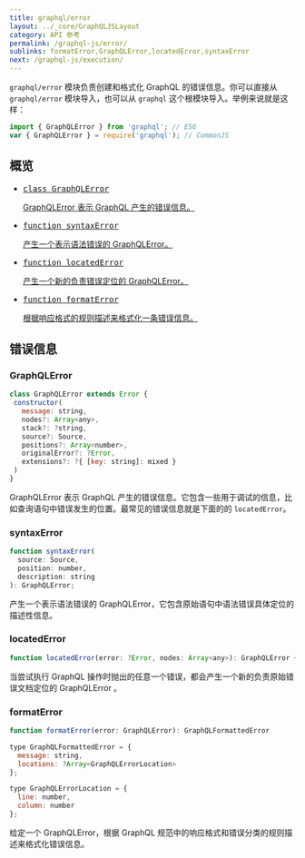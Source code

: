 ```yaml
---
title: graphql/error
layout: ../_core/GraphQLJSLayout
category: API 参考
permalink: /graphql-js/error/
sublinks: formatError,GraphQLError,locatedError,syntaxError
next: /graphql-js/execution/
---
```


`graphql/error` 模块负责创建和格式化 GraphQL 的错误信息。你可以直接从 `graphql/error` 模块导入，也可以从 `graphql` 这个根模块导入。举例来说就是这样：

```js
import { GraphQLError } from 'graphql'; // ES6
var { GraphQLError } = require('graphql'); // CommonJS
```

## 概览

<ul class="apiIndex">
  <li>
    <a href="#graphqlerror">
      <pre>class GraphQLError</pre>
      GraphQLError 表示 GraphQL 产生的错误信息。
    </a>
  </li>
  <li>
    <a href="#syntaxerror">
      <pre>function syntaxError</pre>
      产生一个表示语法错误的 GraphQLError。
    </a>
  </li>
  <li>
    <a href="#locatedError">
      <pre>function locatedError</pre>
      产生一个新的负责错误定位的 GraphQLError。
    </a>
  </li>
  <li>
    <a href="#formaterror">
      <pre>function formatError</pre>
      根据响应格式的规则描述来格式化一条错误信息。
    </a>
  </li>
</ul>

## 错误信息

### GraphQLError

```js
class GraphQLError extends Error {
 constructor(
   message: string,
   nodes?: Array<any>,
   stack?: ?string,
   source?: Source,
   positions?: Array<number>,
   originalError?: ?Error,
   extensions?: ?{ [key: string]: mixed }
 )
}
```

GraphQLError 表示 GraphQL 产生的错误信息。它包含一些用于调试的信息，比如查询语句中错误发生的位置。最常见的错误信息就是下面的的 `locatedError`。

### syntaxError

```js
function syntaxError(
  source: Source,
  position: number,
  description: string
): GraphQLError;
```

产生一个表示语法错误的 GraphQLError，它包含原始语句中语法错误具体定位的描述性信息。

### locatedError

```js
function locatedError(error: ?Error, nodes: Array<any>): GraphQLError {
```

当尝试执行 GraphQL 操作时抛出的任意一个错误，都会产生一个新的负责原始错误文档定位的 GraphQLError 。

### formatError

```js
function formatError(error: GraphQLError): GraphQLFormattedError

type GraphQLFormattedError = {
  message: string,
  locations: ?Array<GraphQLErrorLocation>
};

type GraphQLErrorLocation = {
  line: number,
  column: number
};
```

给定一个 GraphQLError，根据 GraphQL 规范中的响应格式和错误分类的规则描述来格式化错误信息。
